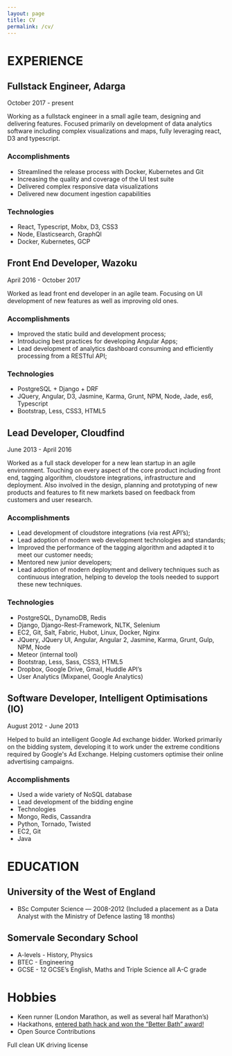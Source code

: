```yaml
---
layout: page
title: CV
permalink: /cv/
---
```


# EXPERIENCE

## Fullstack Engineer, Adarga
October 2017 - present

Working as a fullstack engineer in a small agile team, designing and delivering features. Focused primarily on development of data analytics software including complex visualizations and maps, fully leveraging react, D3 and typescript.

### Accomplishments
* Streamlined the release process with Docker, Kubernetes and Git
* Increasing the quality and coverage of the UI test suite
* Delivered complex responsive data visualizations
* Delivered new document ingestion capabilities

### Technologies
* React, Typescript, Mobx, D3, CSS3
* Node, Elasticsearch, GraphQl
* Docker, Kubernetes, GCP


## Front End Developer, Wazoku
April 2016 - October 2017

Worked as lead front end developer in an agile team. Focusing on UI development of new features as well as improving old ones.

### Accomplishments
* Improved the static build and development process;
* Introducing best practices for developing Angular Apps;
* Lead development of analytics dashboard consuming and efficiently processing from a RESTful API;

### Technologies
* PostgreSQL + Django + DRF
* JQuery, Angular, D3, Jasmine, Karma, Grunt, NPM, Node, Jade, es6, Typescript
* Bootstrap, Less, CSS3, HTML5


## Lead Developer, Cloudfind
June  2013 - April 2016

Worked as a full stack developer for a new lean startup in an agile environment. Touching on every aspect of the core product including front end, tagging algorithm, cloudstore integrations, infrastructure and deployment. Also involved in the design, planning and prototyping of new products and features to fit new markets based on feedback from customers and user research.

### Accomplishments
* Lead development of cloudstore integrations (via rest API’s);
* Lead adoption of modern web development technologies and standards;
* Improved the performance of the tagging algorithm and adapted it to meet our customer needs;
* Mentored new junior developers;
* Lead adoption of modern deployment and delivery techniques such as continuous integration, helping to develop the tools needed to support these new techniques.

### Technologies
* PostgreSQL, DynamoDB, Redis
* Django, Django-Rest-Framework, NLTK, Selenium
* EC2, Git, Salt, Fabric, Hubot, Linux, Docker, Nginx
* JQuery, JQuery UI,  Angular, Angular 2, Jasmine, Karma, Grunt, Gulp, NPM, Node
* Meteor (internal tool)
* Bootstrap, Less, Sass, CSS3, HTML5
* Dropbox, Google Drive, Gmail, Huddle API’s
* User Analytics (Mixpanel, Google Analytics)

## Software Developer, Intelligent Optimisations (IO)
August  2012 -  June 2013

Helped to build an intelligent Google Ad exchange bidder. Worked primarily on the bidding system, developing it to work under the extreme conditions required by Google's Ad Exchange. Helping customers optimise their online advertising campaigns.

### Accomplishments
* Used a wide variety of NoSQL database
* Lead development of the bidding engine
* Technologies
* Mongo, Redis, Cassandra
* Python, Tornado, Twisted
* EC2, Git
* Java

# EDUCATION

## University of the West of England
* BSc Computer Science — 2008-2012 (Included a placement as a Data Analyst with the Ministry of Defence lasting 18 months)

## Somervale Secondary School
* A-levels - History, Physics
* BTEC - Engineering
* GCSE - 12 GCSE’s English, Maths and Triple Science all A-C grade


# Hobbies
* Keen runner (London Marathon, as well as several half Marathon’s)
* Hackathons, [entered bath hack and won the “Better Bath” award!](http://www.bathhacked.org/projects/team-expose-hacked21/)
* Open Source Contributions

Full clean UK driving license
